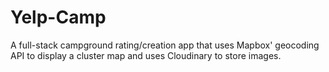 # Yelp-Camp
A full-stack campground rating/creation app that uses Mapbox' geocoding API to display a cluster map and uses Cloudinary to store images.

